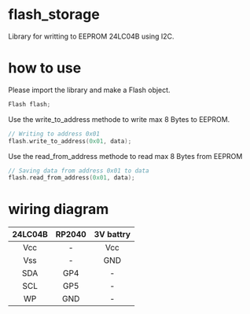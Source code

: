 # flash_storage
Library for writting to EEPROM 24LC04B using I2C.

# how to use
Please import the library and make a Flash object.
```c++
Flash flash;
```

Use the write_to_address methode to write max 8 Bytes to EEPROM.
```c++
// Writing to address 0x01
flash.write_to_address(0x01, data);
```

Use the read_from_address methode to read max 8 Bytes from EEPROM
```c++
// Saving data from address 0x01 to data
flash.read_from_address(0x01, data);
```

# wiring diagram
| 24LC04B | RP2040 | 3V battry |
| :---:   | :---:  | :---:     |
| Vcc     | -      | Vcc       |
| Vss     | -      | GND       |
| SDA     | GP4    | -         |
| SCL     | GP5    | -         |
| WP      | GND    | -         |

